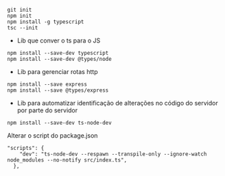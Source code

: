 ``` 
git init
npm init
npm install -g typescript
tsc --init
```
* Lib que conver o ts para o JS
```
npm install --save-dev typescript
npm install --save-dev @types/node
```
* Lib para gerenciar rotas http
```  
npm install --save express
npm install --save @types/express
```
* Lib para automatizar identificação de alterações no código do servidor por parte do servidor
``` 
npm install --save-dev ts-node-dev
```
Alterar o script do package.json
```
"scripts": {
    "dev": "ts-node-dev --respawn --transpile-only --ignore-watch node_modules --no-notify src/index.ts",
  },
```